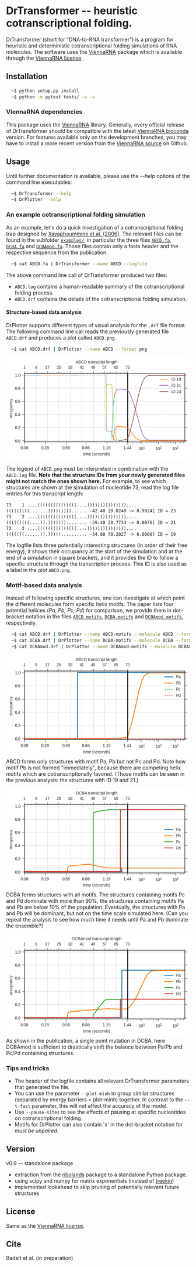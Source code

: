 # DrTransformer -- heuristic cotranscriptional folding.

DrTransformer (short for "DNA-to-RNA transformer") is a program for heuristic
and deterministic cotranscriptional folding simulations of RNA molecules. The
software uses the [ViennaRNA] package which is available through the [ViennaRNA
license].

## Installation
```sh
  ~$ python setup.py install
  ~$ python -m pytest tests/ -v -s
```

### ViennaRNA dependencies
This package uses the [ViennaRNA] library. Generally, every official release of
DrTransformer should be compatible with the latest [ViennaRNA bioconda] version.
For features available only on the development branches, you may have to install
a more recent version from the [ViennaRNA source] on Github.

## Usage
Until further documentation is available, please use the *--help* options of the 
command line executables:
```sh
  ~$ DrTransformer --help
  ~$ DrPlotter --help
```

### An example cotranscriptional folding simulation
As an example, let's do a quick investigation of a cotranscriptional folding
trap designed by [Xayaphoummine et al. (2006)]. The relevant files can be found
in the subfolder [`examples/`], in particular the three files [`ABCD.fa`],
[`DCBA.fa`] and [`DCBAmod.fa`]. Those files contain only a fasta header and the
respective sequence from the publication.
```sh
  ~$ cat ABCD.fa | DrTransformer --name ABCD --logfile 
```
The above command line call of DrTransformer produced two files:
 - `ABCD.log` contains a human-readable summary of the cotranscriptional folding process. 
 - `ABCD.drf` contains the details of the cotranscriptional folding simulation. 

#### Structure-based data analysis
DrPlotter supports different types of visual analysis for the `.drf` file
format. The following command line call reads the previously generated file
`ABCD.drf` and produces a plot called `ABCD.png`.
```sh
  ~$ cat ABCD.drf | DrPlotter --name ABCD --format png
```
![ABCD](examples/ABCD.png)

The legend of `ABCD.png` must be interpreted in combination with the `ABCD.log`
file. **Note that the structure IDs from your newly generated files might not
match the ones shown here.** For example, to see which structures are shown at
the simulation of nucleotide 73, read the log file entries for this transcript
length:
```
73    1 ....(((((((((((((((....)))))))))))))))....(((((((((.......)))))))))...... -42.40 [0.0240 -> 0.9924] ID = 23
73    2 ....(((((((((((((((....)))))))))))))))....(((((((((....)).)))))))........ -39.40 [0.7734 -> 0.0076] ID = 21
73    3 ....(((((((((((((((....)))))))))))))))....(((((((......)).))))).......... -34.80 [0.2027 -> 0.0000] ID = 19

```
The logfile lists three potentially interesting structures (in order of their
free energy), it shows their occupancy at the start of the simulation and
at the end of a simulation in square brackets, and it provides the ID to follow
a specific structure through the transcription process. This ID is also used as 
a label in the plot `ABCD.png`.

### Motif-based data analysis
Instead of following specific structures, one can investigate at which point
the different molecules form specific helix motifs. The paper lists four
potential helices (*Pa, Pb, Pc, Pd*) for comparison, we provide them in
dot-bracket notation in the files [`ABCD.motifs`], [`DCBA.motifs`] and
[`DCBAmod.motifs`], respectively.
```sh
  ~$ cat ABCD.drf | DrPlotter --name ABCD-motifs --molecule ABCD --format png --motiffile ABCD.motifs --motifs Pa Pb Pc Pd
  ~$ cat DCBA.drf | DrPlotter --name DCBA-motifs --molecule DCBA --format png --motiffile DCBA.motifs --motifs Pa Pb Pc Pd
  ~$ cat DCBAmod.drf | DrPlotter --name DCBAmod-motifs --molecule DCBAmod --format png --motiffile DCBAmod.motifs --motifs Pa Pb Pc Pd
```
<img src="examples/ABCD-motifs.png" alt="ABCD"/><br>
ABCD forms only structures with motif Pa, Pb but not Pc and Pd. Note how motif
Pb is not formed "immediately", because there are competing helix motifs which
are cotranscriptionally favored. (Those motifs can be seen in the previous
analysis: the structures with ID 19 and 21.)


<img src="examples/DCBA-motifs.png" alt="DCBA"/><br>
DCBA forms structures with all motifs. The structures containing motifs Pc and
Pd dominate with more than 90%, the structures containing motifs Pa and Pb are
below 10% of the population. Eventually, the structures with Pa and Pb will be
dominant, but not on the time scale simulated here. (Can you repeat the analysis
to see how much time it needs until Pa and Pb dominate the ensemble?)

<img src="examples/DCBAmod-motifs.png" alt="DCBAmod"/><br>
As shown in the publication, a single point mutation in DCBA, here DCBAmod is
sufficient to drastically shift the balance between Pa/Pb and Pc/Pd containing 
structures.

### Tips and tricks
 - The header of the logfile contains all relevant DrTransformer parameters that generated the file. 
 - You can use the parameter `--plot-minh` to group similar structures (separated by energy barriers < plot-minh) together. 
    In contrast to the `--t-fast` parameter, this will not affect the accuracy of the model.
 - Use `--pause-sites` to see the effects of pausing at specific nucleotides on cotranscriptional folding.
 - Motifs for DrPlotter can also contain 'x' in the dot-bracket notation for *must be unpaired*.

## Version
v0.9 -- standalone package
  * extraction from the [ribolands] package to a standalone Python package.
  * using scipy and numpy for matrix exponentials (instead of [treekin])
  * implemented lookahead to skip pruning of potentially relevant future structures

## License
Same as the [ViennaRNA license]. 

## Cite
Badelt et al. (in preparation)
 
[//]: References
[ViennaRNA]: <http://www.tbi.univie.ac.at/RNA>
[ViennaRNA source]: <https://github.com/ViennaRNA/ViennaRNA>
[ViennaRNA bioconda]: <https://anaconda.org/bioconda/viennarna>
[ViennaRNA license]: <https://github.com/ViennaRNA/ViennaRNA/blob/master/license.txt>
[ribolands]: <https://github.com/bad-ants-fleet/ribolands>
[treekin]: <https://github.com/ViennaRNA/Treekin>
[Xayaphoummine et al. (2006)]: <https://doi.org/10.1093/nar/gkl1036>
[`examples/`]: <https://github.com/ViennaRNA/ViennaRNA>
[`ABCD.fa`]: <https://github.com/ViennaRNA/ViennaRNA>
[`DCBA.fa`]: <https://github.com/ViennaRNA/ViennaRNA>
[`DCBAmod.fa`]: <https://github.com/ViennaRNA/ViennaRNA>
[`ABCD.motifs`]: <https://github.com/ViennaRNA/ViennaRNA>
[`DCBA.motifs`]: <https://github.com/ViennaRNA/ViennaRNA>
[`DCBAmod.motifs`]: <https://github.com/ViennaRNA/ViennaRNA>
